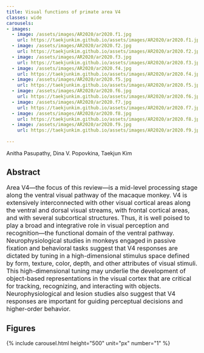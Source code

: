 ```yaml
---
title: Visual functions of primate area V4
classes: wide
carousels:
- images: 
  - image: /assets/images/AR2020/ar2020.f1.jpg
    url: https://taekjunkim.github.io/assets/images/AR2020/ar2020.f1.jpg
  - image: /assets/images/AR2020/ar2020.f2.jpg
    url: https://taekjunkim.github.io/assets/images/AR2020/ar2020.f2.jpg
  - image: /assets/images/AR2020/ar2020.f3.jpg
    url: https://taekjunkim.github.io/assets/images/AR2020/ar2020.f3.jpg
  - image: /assets/images/AR2020/ar2020.f4.jpg
    url: https://taekjunkim.github.io/assets/images/AR2020/ar2020.f4.jpg
  - image: /assets/images/AR2020/ar2020.f5.jpg
    url: https://taekjunkim.github.io/assets/images/AR2020/ar2020.f5.jpg
  - image: /assets/images/AR2020/ar2020.f6.jpg
    url: https://taekjunkim.github.io/assets/images/AR2020/ar2020.f6.jpg
  - image: /assets/images/AR2020/ar2020.f7.jpg
    url: https://taekjunkim.github.io/assets/images/AR2020/ar2020.f7.jpg
  - image: /assets/images/AR2020/ar2020.f8.jpg
    url: https://taekjunkim.github.io/assets/images/AR2020/ar2020.f8.jpg
  - image: /assets/images/AR2020/ar2020.f9.jpg
    url: https://taekjunkim.github.io/assets/images/AR2020/ar2020.f9.jpg
    
---
```


Anitha Pasupathy, Dina V. Popovkina, Taekjun Kim


## Abstract
<Font size = "3"> Area V4—the focus of this review—is a mid-level processing stage along the ventral visual pathway of the macaque monkey. V4 is extensively interconnected with other visual cortical areas along the ventral and dorsal visual streams, with frontal cortical areas, and with several subcortical structures. Thus, it is well poised to play a broad and integrative role in visual perception and recognition—the functional domain of the ventral pathway. Neurophysiological studies in monkeys engaged in passive fixation and behavioral tasks suggest that V4 responses are dictated by tuning in a high-dimensional stimulus space defined by form, texture, color, depth, and other attributes of visual stimuli. This high-dimensional tuning may underlie the development of object-based representations in the visual cortex that are critical for tracking, recognizing, and interacting with objects. Neurophysiological and lesion studies also suggest that V4 responses are important for guiding perceptual decisions and higher-order behavior. </Font>

## Figures
{% include carousel.html height="500" unit="px" number="1" %}
<!--- {% include carousel.html height="500" unit="px" duration="10" number="1" %} --->

